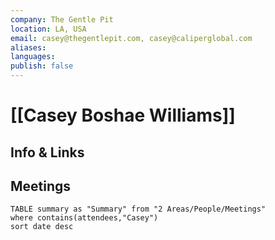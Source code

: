 ```yaml
---
company: The Gentle Pit
location: LA, USA
email: casey@thegentlepit.com, casey@caliperglobal.com
aliases: 
languages: 
publish: false
---
```


# [[Casey Boshae Williams]]


## Info & Links



## Meetings

```dataview
TABLE summary as "Summary" from "2 Areas/People/Meetings"
where contains(attendees,"Casey")
sort date desc
```
